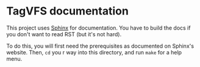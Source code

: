 # TagVFS documentation

This project uses [Sphinx][1] for documentation.  You have to build the docs if
you don't want to read RST (but it's not hard).

To do this, you will first need the prerequisites as documented on Sphinx's
website.  Then, `cd` you r way into this directory, and run `make` for a help
menu.

[1]: https://www.sphinx-doc.org/en/master/index.html


